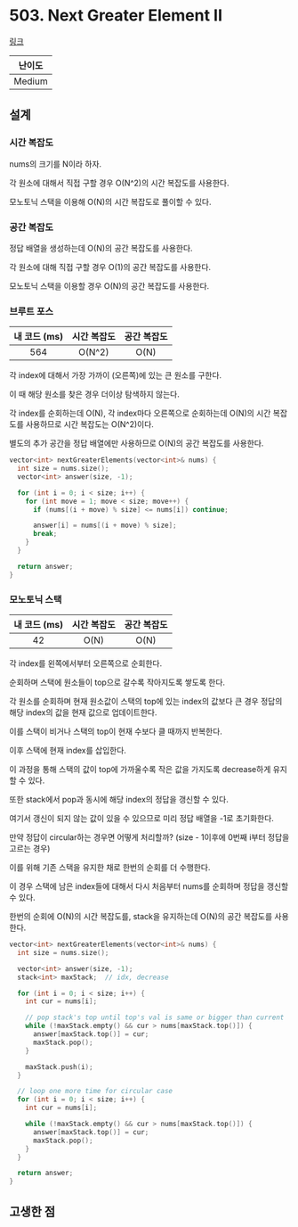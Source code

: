 # 503. Next Greater Element II

[링크](https://leetcode.com/problems/next-greater-element-ii/)

| 난이도 |
| :----: |
| Medium |

## 설계

### 시간 복잡도

nums의 크기를 N이라 하자.

각 원소에 대해서 직접 구할 경우 O(N^2)의 시간 복잡도를 사용한다.

모노토닉 스택을 이용해 O(N)의 시간 복잡도로 풀이할 수 있다.

### 공간 복잡도

정답 배열을 생성하는데 O(N)의 공간 복잡도를 사용한다.

각 원소에 대해 직접 구할 경우 O(1)의 공간 복잡도를 사용한다.

모노토닉 스택을 이용할 경우 O(N)의 공간 복잡도를 사용한다.

### 브루트 포스

| 내 코드 (ms) | 시간 복잡도 | 공간 복잡도 |
| :----------: | :---------: | :---------: |
|     564      |   O(N^2)    |    O(N)     |

각 index에 대해서 가장 가까이 (오른쪽)에 있는 큰 원소를 구한다.

이 때 해당 원소를 찾은 경우 더이상 탐색하지 않는다.

각 index를 순회하는데 O(N), 각 index마다 오른쪽으로 순회하는데 O(N)의 시간 복잡도를 사용하므로 시간 복잡도는 O(N^2)이다.

별도의 추가 공간을 정답 배열에만 사용하므로 O(N)의 공간 복잡도를 사용한다.

```cpp
vector<int> nextGreaterElements(vector<int>& nums) {
  int size = nums.size();
  vector<int> answer(size, -1);

  for (int i = 0; i < size; i++) {
    for (int move = 1; move < size; move++) {
      if (nums[(i + move) % size] <= nums[i]) continue;

      answer[i] = nums[(i + move) % size];
      break;
    }
  }

  return answer;
}
```

### 모노토닉 스택

| 내 코드 (ms) | 시간 복잡도 | 공간 복잡도 |
| :----------: | :---------: | :---------: |
|      42      |    O(N)     |    O(N)     |

각 index를 왼쪽에서부터 오른쪽으로 순회한다.

순회하며 스택에 원소들이 top으로 갈수록 작아지도록 쌓도록 한다.

각 원소를 순회하며 현재 원소값이 스택의 top에 있는 index의 값보다 큰 경우 정답의 해당 index의 값을 현재 값으로 업데이트한다.

이를 스택이 비거나 스택의 top이 현재 수보다 클 때까지 반복한다.

이후 스택에 현재 index를 삽입한다.

이 과정을 통해 스택의 값이 top에 가까울수록 작은 값을 가지도록 decrease하게 유지할 수 있다.

또한 stack에서 pop과 동시에 해당 index의 정답을 갱신할 수 있다.

여기서 갱신이 되지 않는 값이 있을 수 있으므로 미리 정답 배열을 -1로 초기화한다.

만약 정답이 circular하는 경우면 어떻게 처리할까? (size - 1이후에 0번째 i부터 정답을 고르는 경우)

이를 위해 기존 스택을 유지한 채로 한번의 순회를 더 수행한다.

이 경우 스택에 남은 index들에 대해서 다시 처음부터 nums를 순회하며 정답을 갱신할 수 있다.

한번의 순회에 O(N)의 시간 복잡도를, stack을 유지하는데 O(N)의 공간 복잡도를 사용한다.

```cpp
vector<int> nextGreaterElements(vector<int>& nums) {
  int size = nums.size();

  vector<int> answer(size, -1);
  stack<int> maxStack;  // idx, decrease

  for (int i = 0; i < size; i++) {
    int cur = nums[i];

    // pop stack's top until top's val is same or bigger than current
    while (!maxStack.empty() && cur > nums[maxStack.top()]) {
      answer[maxStack.top()] = cur;
      maxStack.pop();
    }

    maxStack.push(i);
  }

  // loop one more time for circular case
  for (int i = 0; i < size; i++) {
    int cur = nums[i];

    while (!maxStack.empty() && cur > nums[maxStack.top()]) {
      answer[maxStack.top()] = cur;
      maxStack.pop();
    }
  }

  return answer;
}
```

## 고생한 점
